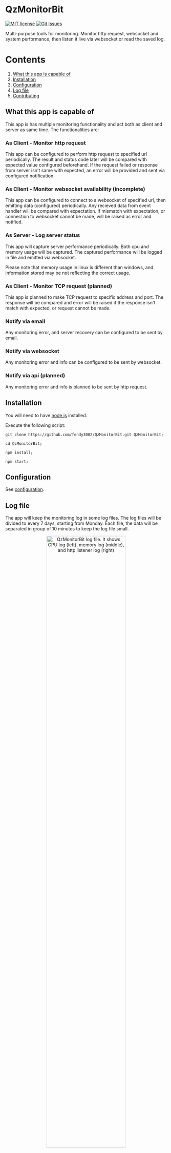 # QzMonitorBit

[![MIT license][license-img]][license-url]
[![Git Issues][issues-img]][issues-url]

Multi-purpose tools for monitoring. Monitor http request, websocket and system performance, then listen it live via websocket or read the saved log.

# Contents
1. [What this app is capable of](#description)
2. [Installation](#installation)
3. [Configuration](#configuration)
4. [Log file](#log_file)
5. [Contributing](#contributing)

<a name="description"></a>
## What this app is capable of

This app is has multiple monitoring functionality and act both as client and server as same time. The functionalities are:

### As Client - Monitor http request

This app can be configured to perform http request to specified url periodically. The result and status code later will be compared with expected value configured beforehand. If the request failed or response from server isn't same with expected, an error will be provided and sent via configured notification.

### As Client - Monitor websocket availability (incomplete)

This app can be configured to connect to a websocket of specified url, then emitting data (configured) periodically. Any recieved data from event handler will be compared with expectation. If mismatch with expectation, or connection to websocket cannot be made, will be raised as error and notified.

### As Server - Log server status

This app will capture server performance periodically. Both cpu and memory usage will be captured. The captured performance will be logged in file and emitted via websocket.

Please note that memory usage in linux is different than windows, and information stored may be not reflecting the correct usage.

### As Client - Monitor TCP request (planned)

This app is planned to make TCP request to specific address and port. The response will be compared and error will be raised if the response isn't match with expected, or request cannot be made.

### Notify via email

Any monitoring error, and server recovery can be configured to be sent by email. 

### Notify via websocket

Any monitoring error and info can be configured to be sent by websocket.

### Notify via api (planned)

Any monitoring error and info is planned to be sent by http request.

<a name="installation"></a>
## Installation

You will need to have [node js](https://nodejs.org/) installed.

Execute the following script:

```
git clone https://github.com/fendy3002/QzMonitorBit.git QzMonitorBit;

cd QzMonitorBit;

npm install;

npm start;
```

<a name="configuration"></a>
## Configuration

See [configuration](/CONFIG.md).

<a name="log_file"></a>
## Log file

The app will keep the monitoring log in some log files. The log files will be divided to every 7 days, starting from Monday. Each file, the data will be separated in group of 10 minutes to keep the log file small.

<p align="center">
<img src="https://user-images.githubusercontent.com/5449185/28472406-a620d6d2-6e6a-11e7-8152-87d956c3b85b.JPG" 
	alt="QzMonitorBit log file. It shows CPU log (left), memory log (middle), and http listener log (right)"
	title="QzMonitorBit log file. It shows CPU log (left), memory log (middle), and http listener log (right)"
	style="width: 70%;"/>
</p>
<p align="center">
	<em>QzMonitorBit log file. It shows CPU log (left), memory log (middle), and http listener log (right)</em>
</p>

<a name="contributing"></a>
## Contributing
Please read the [contributing guidelines](./CONTRIBUTING.md). 



[license-url]: https://github.com/fendy3002/QzMonitorBit/blob/master/LICENSE
[license-img]: https://img.shields.io/badge/license-MIT-blue.svg?style=flat-square

[issues-img]: https://img.shields.io/github/issues/fendy3002/QzMonitorBit.svg?style=flat-square
[issues-url]: https://github.com/fendy3002/QzMonitorBit/issues